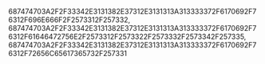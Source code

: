 687474703A2F2F33342E3131382E37312E3131313A313333372F6170692F76312F696E666F2F2573312F257332,
687474703A2F2F33342E3131382E37312E3131313A313333372F6170692F76312F61646472756E2F2573312F2573322F2573332F2573342F257335,
687474703A2F2F33342E3131382E37312E3131313A313333372F6170692F76312F72656C65617365732F257331
